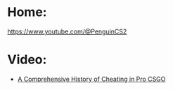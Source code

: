 # Home:
https://www.youtube.com/@PenguinCS2

# Video:
- [A Comprehensive History of Cheating in Pro CSGO](https://youtu.be/YvlCvs9GtSE)
